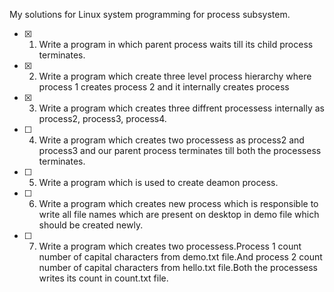My solutions for Linux system programming for process subsystem.

- [x] 1. Write a program in which parent process waits till its child process terminates.

- [x] 2. Write a program which create three level process hierarchy where process 1 creates process 2 and it internally creates process

- [x] 3. Write a program which creates three diffrent processess internally as process2, process3, process4.

- [ ] 4. Write a program which creates two processess as process2 and process3 and our parent process terminates till both the processess terminates.

- [ ] 5. Write a program which is used to create deamon process.

- [ ] 6. Write a program which creates new process which is responsible to write all file names which are present on desktop in demo file which should be created newly.

- [ ] 7. Write a program which creates two processess.Process 1 count number of capital characters from demo.txt file.And process 2 count number of capital characters from hello.txt file.Both the processess writes its count in count.txt file.